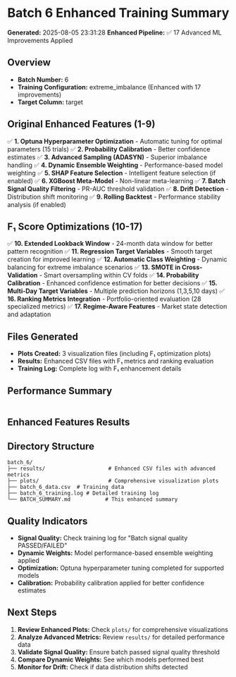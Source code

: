# Batch 6 Enhanced Training Summary

**Generated:** 2025-08-05 23:31:28
**Enhanced Pipeline:** ✅ 17 Advanced ML Improvements Applied

## Overview
- **Batch Number:** 6
- **Training Configuration:** extreme_imbalance (Enhanced with 17 improvements)
- **Target Column:** target

## Original Enhanced Features (1-9)
✅ **1. Optuna Hyperparameter Optimization** - Automatic tuning for optimal parameters (15 trials)
✅ **2. Probability Calibration** - Better confidence estimates
✅ **3. Advanced Sampling (ADASYN)** - Superior imbalance handling
✅ **4. Dynamic Ensemble Weighting** - Performance-based model weighting
✅ **5. SHAP Feature Selection** - Intelligent feature selection (if enabled)
✅ **6. XGBoost Meta-Model** - Non-linear meta-learning
✅ **7. Batch Signal Quality Filtering** - PR-AUC threshold validation
✅ **8. Drift Detection** - Distribution shift monitoring
✅ **9. Rolling Backtest** - Performance stability analysis (if enabled)

## F₁ Score Optimizations (10-17)
✅ **10. Extended Lookback Window** - 24-month data window for better pattern recognition
✅ **11. Regression Target Variables** - Smooth target creation for improved learning
✅ **12. Automatic Class Weighting** - Dynamic balancing for extreme imbalance scenarios
✅ **13. SMOTE in Cross-Validation** - Smart oversampling within CV folds
✅ **14. Probability Calibration** - Enhanced confidence estimation for better decisions
✅ **15. Multi-Day Target Variables** - Multiple prediction horizons (1,3,5,10 days)
✅ **16. Ranking Metrics Integration** - Portfolio-oriented evaluation (28 specialized metrics)
✅ **17. Regime-Aware Features** - Market state detection and adaptation

## Files Generated
- **Plots Created:** 3 visualization files (including F₁ optimization plots)
- **Results:** Enhanced CSV files with F₁ metrics and ranking evaluation
- **Training Log:** Complete log with F₁ enhancement details

## Performance Summary
```

```

## Enhanced Features Results


## Directory Structure
```
batch_6/
├── results/                    # Enhanced CSV files with advanced metrics
├── plots/                      # Comprehensive visualization plots
├── batch_6_data.csv  # Training data
├── batch_6_training.log # Detailed training log
└── BATCH_SUMMARY.md           # This enhanced summary
```

## Quality Indicators
- **Signal Quality:** Check training log for "Batch signal quality PASSED/FAILED"
- **Dynamic Weights:** Model performance-based ensemble weighting applied
- **Optimization:** Optuna hyperparameter tuning completed for supported models
- **Calibration:** Probability calibration applied for better confidence estimates

## Next Steps
1. **Review Enhanced Plots:** Check `plots/` for comprehensive visualizations
2. **Analyze Advanced Metrics:** Review `results/` for detailed performance data
3. **Validate Signal Quality:** Ensure batch passed signal quality threshold
4. **Compare Dynamic Weights:** See which models performed best
5. **Monitor for Drift:** Check if data distribution shifts detected
